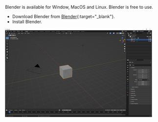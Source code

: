 Blender is available for Window, MacOS and Linux. Blender is free to use. 

+ Download Blender from [Blender](https://www.blender.org/download/){:target="_blank"}.
+ Install Blender.

![Blender showing a cube.](images/blender-windows.png)


